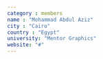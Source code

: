 ```yaml
---
category : members
name : "Mohammad Abdul Aziz"
city : "Cairo"
country : "Egypt"
university: "Mentor Graphics"
website: "#"
---
```

 
